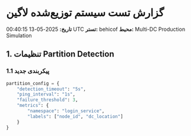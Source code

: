 # گزارش تست سیستم توزیع‌شده لاگین
**تاریخ:** 2025-05-13 00:40:15 UTC
**تستر:** behicof
**محیط:** Multi-DC Production Simulation

## 1. تنظیمات Partition Detection

### 1.1 پیکربندی جدید
```python
partition_config = {
    "detection_timeout": "5s",
    "ping_interval": "1s",
    "failure_threshold": 3,
    "metrics": {
        "namespace": "login_service",
        "labels": ["node_id", "dc_location"]
    }
}